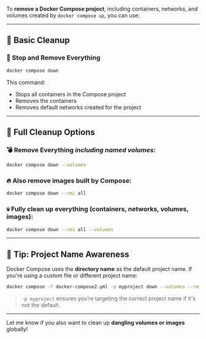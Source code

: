 To **remove a Docker Compose project**, including containers, networks, and volumes created by `docker compose up`, you can use:

---

## 🧹 Basic Cleanup

### 🔻 Stop and Remove Everything
```bash
docker compose down
```

This command:
- Stops all containers in the Compose project
- Removes the containers
- Removes default networks created for the project

---

## 🚿 Full Cleanup Options

### 💣 Remove Everything *including named volumes*:
```bash
docker compose down --volumes
```

### 🔥 Also remove **images** built by Compose:
```bash
docker compose down --rmi all
```

### 💀 Fully clean up everything (containers, networks, volumes, images):
```bash
docker compose down --rmi all --volumes
```

---

## 📁 Tip: Project Name Awareness

Docker Compose uses the **directory name** as the default project name. If you're using a custom file or different project name:

```bash
docker compose -f docker-compose2.yml -p myproject down --volumes --rmi all
```

> `-p myproject` ensures you’re targeting the correct project name if it's not the default.

---

Let me know if you also want to clean up **dangling volumes or images** globally!
